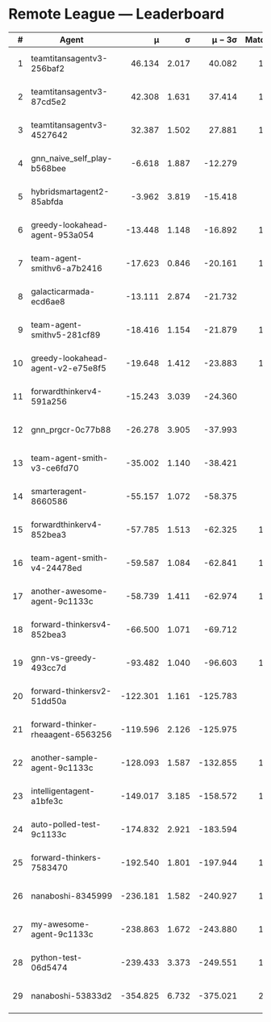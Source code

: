 # Remote League — Leaderboard

| # | Agent | μ | σ | μ − 3σ | Matches | Updated |
|---:|---|---:|---:|---:|---:|---|
| 1 | teamtitansagentv3-256baf2 | 46.134 | 2.017 | 40.082 | 1358 | 2025-08-16 14:45 |
| 2 | teamtitansagentv3-87cd5e2 | 42.308 | 1.631 | 37.414 | 1277 | 2025-08-16 14:45 |
| 3 | teamtitansagentv3-4527642 | 32.387 | 1.502 | 27.881 | 1050 | 2025-08-16 14:45 |
| 4 | gnn_naive_self_play-b568bee | -6.618 | 1.887 | -12.279 | 360 | 2025-08-16 14:45 |
| 5 | hybridsmartagent2-85abfda | -3.962 | 3.819 | -15.418 | 402 | 2025-08-16 14:45 |
| 6 | greedy-lookahead-agent-953a054 | -13.448 | 1.148 | -16.892 | 1010 | 2025-08-16 14:45 |
| 7 | team-agent-smithv6-a7b2416 | -17.623 | 0.846 | -20.161 | 1040 | 2025-08-16 14:45 |
| 8 | galacticarmada-ecd6ae8 | -13.111 | 2.874 | -21.732 | 370 | 2025-08-16 14:45 |
| 9 | team-agent-smithv5-281cf89 | -18.416 | 1.154 | -21.879 | 1110 | 2025-08-16 14:45 |
| 10 | greedy-lookahead-agent-v2-e75e8f5 | -19.648 | 1.412 | -23.883 | 1020 | 2025-08-16 14:45 |
| 11 | forwardthinkerv4-591a256 | -15.243 | 3.039 | -24.360 | 312 | 2025-08-16 14:45 |
| 12 | gnn_prgcr-0c77b88 | -26.278 | 3.905 | -37.993 | 351 | 2025-08-16 14:45 |
| 13 | team-agent-smith-v3-ce6fd70 | -35.002 | 1.140 | -38.421 | 870 | 2025-08-16 14:45 |
| 14 | smarteragent-8660586 | -55.157 | 1.072 | -58.375 | 809 | 2025-08-16 14:45 |
| 15 | forwardthinkerv4-852bea3 | -57.785 | 1.513 | -62.325 | 1127 | 2025-08-16 14:45 |
| 16 | team-agent-smith-v4-24478ed | -59.587 | 1.084 | -62.841 | 1140 | 2025-08-16 14:45 |
| 17 | another-awesome-agent-9c1133c | -58.739 | 1.411 | -62.974 | 1530 | 2025-08-16 14:45 |
| 18 | forward-thinkersv4-852bea3 | -66.500 | 1.071 | -69.712 | 825 | 2025-08-16 14:45 |
| 19 | gnn-vs-greedy-493cc7d | -93.482 | 1.040 | -96.603 | 1010 | 2025-08-16 14:45 |
| 20 | forward-thinkersv2-51dd50a | -122.301 | 1.161 | -125.783 | 998 | 2025-08-16 14:45 |
| 21 | forward-thinker-rheaagent-6563256 | -119.596 | 2.126 | -125.975 | 978 | 2025-08-16 14:45 |
| 22 | another-sample-agent-9c1133c | -128.093 | 1.587 | -132.855 | 1500 | 2025-08-16 14:45 |
| 23 | intelligentagent-a1bfe3c | -149.017 | 3.185 | -158.572 | 1020 | 2025-08-16 14:45 |
| 24 | auto-polled-test-9c1133c | -174.832 | 2.921 | -183.594 | 980 | 2025-08-16 14:45 |
| 25 | forward-thinkers-7583470 | -192.540 | 1.801 | -197.944 | 1030 | 2025-08-16 14:45 |
| 26 | nanaboshi-8345999 | -236.181 | 1.582 | -240.927 | 1090 | 2025-08-16 14:45 |
| 27 | my-awesome-agent-9c1133c | -238.863 | 1.672 | -243.880 | 1340 | 2025-08-16 14:45 |
| 28 | python-test-06d5474 | -239.433 | 3.373 | -249.551 | 1045 | 2025-08-16 14:45 |
| 29 | nanaboshi-53833d2 | -354.825 | 6.732 | -375.021 | 2366 | 2025-08-16 14:45 |
